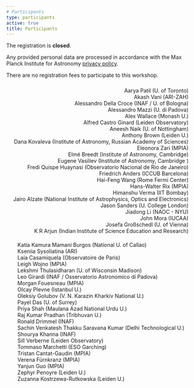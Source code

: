 ```yaml
---
# Participants
type: participants
active: true
title: Participants
---
```


<!--
<i class="fa-solid fa-people-group"></i> The registration is **closed**.

<i class="fa-solid fa-envelope-open-text"></i> Participants notified on **July 14**.

## <i class="fa-solid fa-circle-check"></i> Participation confirmation by **Aug 15**.
* There are no registration fees to participate to this workshop. (See logistics)

_We will later list here the participants of the workshop, and we will add a group picture._
-->

<i class="fa-solid fa-circle-check"></i> The registration is **closed**.

<i class="fa-solid fa-file-shield"></i> Any provided personal data are processed in accordance with the Max Planck Institute for Astronomy [privacy policy](http://www.mpia.de/privacy-policy).

<i class="fa-solid fa-coins"></i> There are no registration fees to participate to this workshop.

<div style="font-size:30px; display:flex; justify-content: center;">
<i class="fa-solid fa-people-group" style="margin-left: 15px;"></i>
</div>

<div style="display:flex; justify-content: center; flex-wrap: wrap;">
<div class="col-md-6" align="right" style="margin: 10px;">
Aarya Patil             (U. of Toronto) <br>
Akash Vani	            (ARI-ZAH) <br>
Alessandro Della Croce	(INAF / U. of Bologna) <br>
Alessandro Mazzi	    (U. di Padova) <br>
Alex Wallace	        (Monash U.) <br>
Alfred Castro Ginard	(Leiden Observatory) <br>
Aneesh Naik	            (U. of Nottingham) <br>
Anthony Brown       	(Leiden U.) <br>
Dana Kovaleva       	(Institute of Astronomy, Russian Academy of Sciences) <br>
Eleonora Zari       	(MPIA) <br>
Elmé Breedt	            (Institute of Astronomy, Cambridge) <br>
Eugene Vasiliev	        (Institute of Astronomy, Cambridge ) <br>
Fredi Quispe Huaynasi	(Observatorio Nacional de Rio de Janeiro) <br>
Friedrich Anders    	(ICCUB Barcelona) <br>
Hai-Feng Wang 	        (Rome Fermi Center) <br>
Hans-Walter Rix     	(MPIA) <br>
Himanshu Verma	        (IIT Bombay) <br>
Jairo Alzate	        (National Institute of Astrophysics, Optics and Electronics) <br>
Jason Sanders       	(U. College London) <br>
Jiadong Li	            (NAOC - NYU) <br>
John Mora	            (IUCAA) <br>
Josefa Großschedl	    (U. of Vienna) <br>
K R Arjun 	            (Indian Institute of Science Education and Research) <br>
</div>
<div class="col-md-6" align="left" style="margin: 10px;">
Katia Kamura Mamani Burgos 	(National U. of Callao) <br>
Kseniia Sysoliatina 	(ARI) <br>
Laia Casamiquela	    (Observatoire de Paris) <br>
Leigh Wojno	            (MPIA) <br>
Lekshmi Thulasidharan	(U. of Wisconsin Madison) <br>
Leo Girardi	            (INAF / Osservatorio Astronomico di Padova) <br>
Morgan Fouesneau	    (MPIA) <br>
Olcay Plevne	        (Istanbul U.) <br>
Oleksiy Golubov	        (V. N. Karazin Kharkiv National U.) <br>
Payel Das	            (U. of Surrey) <br>
Priya Shah	            (Maulana Azad National Urdu U.) <br>
Raj Kumar Pradhan	    (Tribhuvan U.) <br>
Ronald Drimmel	        (INAF) <br>
Sachin Venkatesh Thakku Saravana Kumar	(Delhi Technological U.) <br>
Shourya Khanna	        (INAF) <br>
Sill Verberne	        (Leiden Observatory) <br>
Tommaso Marchetti	    (ESO Garching) <br>
Tristan Cantat-Gaudin	(MPIA) <br>
Verena Fürnkranz	    (MPIA) <br>
Yanjun Guo	            (MPIA) <br>
Zephyr Penoyre	        (Leiden U.) <br>
Zuzanna Kostrzewa-Rutkowska	(Leiden U.) <br>
</div>
</div>
